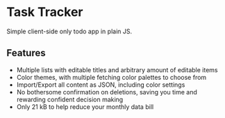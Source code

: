 # Task Tracker
Simple client-side only todo app in plain JS.

## Features
* Multiple lists with editable titles and arbitrary amount of editable items
* Color themes, with multiple fetching color palettes to choose from
* Import/Export all content as JSON, including color settings
* No bothersome confirmation on deletions, saving you time and rewarding confident decision making
* Only 21 kB to help reduce your monthly data bill
